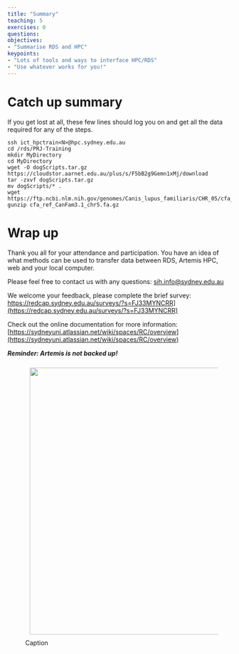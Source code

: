 ```yaml
---
title: "Summary"
teaching: 5
exercises: 0
questions:
objectives:
- "Summarise RDS and HPC"
keypoints:
- "Lots of tools and ways to interface HPC/RDS"
- "Use whatever works for you!"
---
```


# Catch up summary

If you get lost at all, these few lines should log you on and get all the data required for any of the steps.

```
ssh ict_hpctrain<N>@hpc.sydney.edu.au
cd /rds/PRJ-Training
mkdir MyDirectory
cd MyDirectory
wget -O dogScripts.tar.gz https://cloudstor.aarnet.edu.au/plus/s/F5bB2g9Gemn1xMj/download
tar -zxvf dogScripts.tar.gz 
mv dogScripts/* .
wget https://ftp.ncbi.nlm.nih.gov/genomes/Canis_lupus_familiaris/CHR_05/cfa_ref_CanFam3.1_chr5.fa.gz
gunzip cfa_ref_CanFam3.1_chr5.fa.gz 
```

# Wrap up 

Thank you all for your attendance and participation. You have an idea of what methods can be used to transfer data between RDS, Artemis HPC, web and your local computer.  

Please feel free to contact us with any questions: [sih.info@sydney.edu.au](mailto:sih.info@sydney.edu.au)

We welcome your feedback, please complete the brief survey: https://redcap.sydney.edu.au/surveys/?s=FJ33MYNCRR](https://redcap.sydney.edu.au/surveys/?s=FJ33MYNCRR)

Check out the online documentation for more information:
[https://sydneyuni.atlassian.net/wiki/spaces/RC/overview](https://sydneyuni.atlassian.net/wiki/spaces/RC/overview)

***Reminder: Artemis is not backed up!***

<figure>
  <img src="{{ page.root }}/fig/artemisbackup.png" style="margin:10px;width:600px"/>
  <figcaption> Caption 
</figcaption>
</figure><br>




<br>
